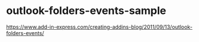 # outlook-folders-events-sample
https://www.add-in-express.com/creating-addins-blog/2011/09/13/outlook-folders-events/
